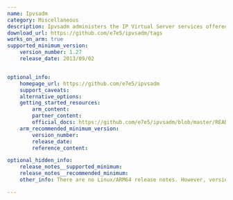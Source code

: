 ```yaml
---
name: Ipvsadm
category: Miscellaneous
description: Ipvsadm administers the IP Virtual Server services offered by the Linux kernel with IPVS support to create a wide range of load-balancer setups.
download_url: https://github.com/e7e5/ipvsadm/tags
works_on_arm: true
supported_minimum_version:
    version_number: 1.27
    release_date: 2013/09/02


optional_info:
    homepage_url: https://github.com/e7e5/ipvsadm
    support_caveats:
    alternative_options:
    getting_started_resources:
        arm_content:
        partner_content:
        official_docs: https://github.com/e7e5/ipvsadm/blob/master/README
    arm_recommended_minimum_version:
        version_number:
        release_date:
        reference_content:

optional_hidden_info:
    release_notes__supported_minimum:
    release_notes__recommended_minimum:
    other_info: There are no Linux/ARM64 release notes. However, version 1.27 can be built from source on both x86_64 and ARM64 platforms using make. Also, following packages are required before building, "apt-get install libnl-3-dev libnl-genl-3-dev build-essential libpcap-dev libpopt-dev".

---
```

